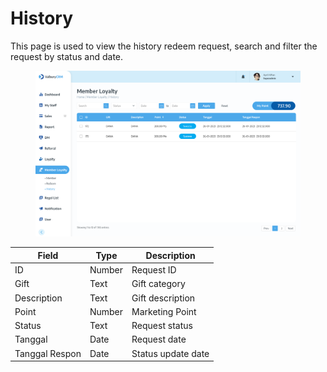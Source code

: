 # History

This page is used to view the history redeem request, search and filter the request by status and date.

<figure><img src="../../.gitbook/assets/CRM (Member Loyalty) History.png" alt=""><figcaption></figcaption></figure>

| Field          | Type   | Description        |
| -------------- | ------ | ------------------ |
| ID             | Number | Request ID         |
| Gift           | Text   | Gift category      |
| Description    | Text   | Gift description   |
| Point          | Number | Marketing Point    |
| Status         | Text   | Request status     |
| Tanggal        | Date   | Request date       |
| Tanggal Respon | Date   | Status update date |
